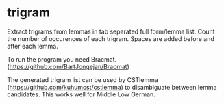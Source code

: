 # trigram
Extract trigrams from lemmas in tab separated full form/lemma list. Count the number of occurences of each trigram. Spaces are added before and after each lemma.

To run the program you need Bracmat. (https://github.com/BartJongejan/Bracmat)

The generated trigram list can be used by CSTlemma (https://github.com/kuhumcst/cstlemma) to disambiguate between lemma candidates. This works well for Middle Low German.
